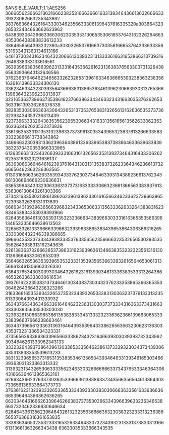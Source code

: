 $ANSIBLE_VAULT;1.1;AES256
36666562366631363166623835316663666163313834643661363266663339323062663235343862
3837663664326164333034623566333061396437616335320a303664323265323434663662623962
64383930643966336630623035353130653530616537643162326264663435306438383833613233
3864656564393232360a303032653761663730356166653764333633356531633431363134613166
64613730343162346432306661303932313133336166316538663137393162646338333133616561
36393966383566396231333164353662616231363837656330373132643865633936643132646566
37623637646462346563326232653139616334636665393238363238356163616139633334306130
33623463343230393564366638313865363461396230663930313765366139636432396230313637
32316536373966373538616237663863343463323431663035376262653363316139336266376339
38383530306636343064326531373537653831326561316263653537373632393434353736313439
32373963333264383535623965306634316331356165613562633062353462363462623532373836
33613635333131353132396337373961303534396532363761326663356333323866613738343862
34666632303931336239636438613363396538373836646336396338393832373430353866333965
61363566313234326639333166316132656235313837346431643330626262353163323231636137
36363066366464616239376164313031313538373262336434623661373266656462363236363565
61303165663562633539343337623037346463393134386236613762343661306664666230636631
63653964343332306336313737316333333066323661366563383937613536306130643261303366
37343163353031386138626239613862336161656634623362373966396532393832636331313839
66663431393963656639663234336530633135633362633264383831623834653834353039393966
62643563646130363931353233366634383966303331616365353566396134653335646638613563
32656332613339666339663239396338653634396538643063663162653330306432346339386665
39666435333733343938333537633565623566663235326565303935353562643838313162343635
62613836373266636537386331623939636134663835323232356131613031363664633062653039
35646632653635393965353233313539356536633832616564653061313566613461306663326330
63643765343030393034643261623161393034613336383533313264366465326336333030616534
39376162323538313734646130343837303432376233353865366365353064626436643236323266
31633661653539343265373532343932653338313036323737613331323561333064393431333932
36343766343634663361646462323631303037373334316363373431663333303935633530303030
32363261306639653661353838333431333232336362366139663065333338396637666238663461
36343739656133363136316464393539643338626563663230623136303435373231336534323331
37356563633663633965663338623432316466393030393937323439623034646261333962343133
33323264393738643961303365333564623861373339323034373439306435313838353539613233
38313239656537316531353835346135653439346463313934616530346639363031323863313332
31393231343265306333356234633032666666633734376533346364306431666364613865363161
62663436623763373036353366636138386337343566356564613864303733656136633664373733
37636162313239333265336533343933303830306663633561633936636665396464366362636265
66303464616662633964626638373735303663343966396332363465386637323462336630646634
62646433613562396464326132323563666635323038323233313236386565376366316361653835
33383634653235323331653263346433373234393231333137383331316661313661363266343438
63633035333666343535
